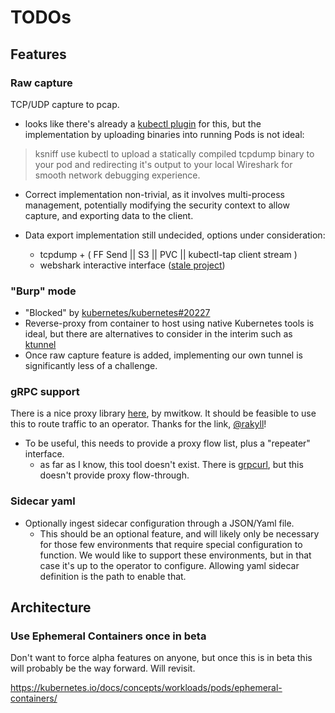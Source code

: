 # TODOs

## Features

### Raw capture

TCP/UDP capture to pcap.

* looks like there's already a [kubectl plugin](https://github.com/eldadru/ksniff)
for this, but the implementation by uploading binaries into running Pods is not ideal:

> ksniff use kubectl to upload a statically compiled tcpdump binary to your pod
> and redirecting it's output to your local Wireshark for smooth network debugging
> experience.

* Correct implementation non-trivial, as it involves multi-process management,
potentially modifying the security context to allow capture, and exporting data
to the client.

* Data export implementation still undecided, options under consideration:
  * tcpdump + ( FF Send || S3 || PVC || kubectl-tap client stream )
  * webshark interactive interface ([stale project](https://bitbucket.org/jwzawadzki/webshark/src))

### "Burp" mode

* "Blocked" by [kubernetes/kubernetes#20227](https://github.com/kubernetes/kubernetes/issues/20227)
* Reverse-proxy from container to host using native Kubernetes tools is ideal,
  but there are alternatives to consider in the interim such as [ktunnel](https://github.com/omrikiei/ktunnel)
* Once raw capture feature is added, implementing our own tunnel is significantly
less of a challenge.

### gRPC support

There is a nice proxy library [here](https://github.com/mwitkow/grpc-proxy), by mwitkow.
It should be feasible to use this to route traffic to an operator. Thanks for
the link, [@rakyll](https://github.com/rakyll)!

* To be useful, this needs to provide a proxy flow list, plus a "repeater" interface.
  * as far as I know, this tool doesn't exist. There is [grpcurl](https://github.com/fullstorydev/grpcurl),
  but this doesn't provide proxy flow-through.

### Sidecar yaml

* Optionally ingest sidecar configuration through a JSON/Yaml file.
  * This should be an optional feature, and will likely only be necessary for
  those few environments that require special configuration to function. We would
  like to support these environments, but in that case it's up to the operator
  to configure. Allowing yaml sidecar definition is the path to enable that.

## Architecture

### Use Ephemeral Containers once in beta

Don't want to force alpha features on anyone, but once this is in beta this will
probably be the way forward. Will revisit.

https://kubernetes.io/docs/concepts/workloads/pods/ephemeral-containers/
